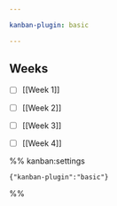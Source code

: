 ```yaml
---

kanban-plugin: basic

---
```


## Weeks

- [ ] [[Week 1]]
- [ ] [[Week 2]]
- [ ] [[Week 3]]
- [ ] [[Week 4]]






%% kanban:settings
```
{"kanban-plugin":"basic"}
```
%%
